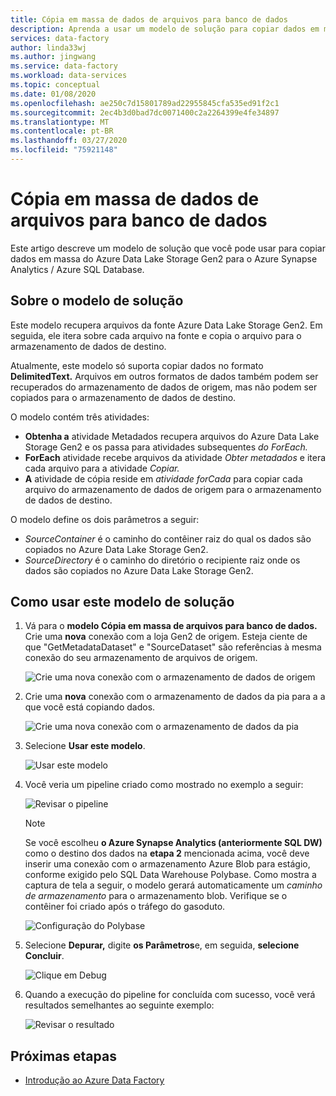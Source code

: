 ```yaml
---
title: Cópia em massa de dados de arquivos para banco de dados
description: Aprenda a usar um modelo de solução para copiar dados em massa do Azure Data Lake Storage Gen2 para o Azure Synapse Analytics / Azure SQL Database.
services: data-factory
author: linda33wj
ms.author: jingwang
ms.service: data-factory
ms.workload: data-services
ms.topic: conceptual
ms.date: 01/08/2020
ms.openlocfilehash: ae250c7d15801789ad22955845cfa535ed91f2c1
ms.sourcegitcommit: 2ec4b3d0bad7dc0071400c2a2264399e4fe34897
ms.translationtype: MT
ms.contentlocale: pt-BR
ms.lasthandoff: 03/27/2020
ms.locfileid: "75921148"
---
```

# <a name="bulk-copy-from-files-to-database"></a>Cópia em massa de dados de arquivos para banco de dados

Este artigo descreve um modelo de solução que você pode usar para copiar dados em massa do Azure Data Lake Storage Gen2 para o Azure Synapse Analytics / Azure SQL Database.

## <a name="about-this-solution-template"></a>Sobre o modelo de solução

Este modelo recupera arquivos da fonte Azure Data Lake Storage Gen2. Em seguida, ele itera sobre cada arquivo na fonte e copia o arquivo para o armazenamento de dados de destino. 

Atualmente, este modelo só suporta copiar dados no formato **DelimitedText.** Arquivos em outros formatos de dados também podem ser recuperados do armazenamento de dados de origem, mas não podem ser copiados para o armazenamento de dados de destino.  

O modelo contém três atividades:
- **Obtenha a** atividade Metadados recupera arquivos do Azure Data Lake Storage Gen2 e os passa para atividades subsequentes *do ForEach.*
- **ForEach** atividade recebe arquivos da atividade *Obter metadados* e itera cada arquivo para a atividade *Copiar.*
- **A** atividade de cópia reside em *atividade forCada* para copiar cada arquivo do armazenamento de dados de origem para o armazenamento de dados de destino.

O modelo define os dois parâmetros a seguir:
- *SourceContainer* é o caminho do contêiner raiz do qual os dados são copiados no Azure Data Lake Storage Gen2. 
- *SourceDirectory* é o caminho do diretório o recipiente raiz onde os dados são copiados no Azure Data Lake Storage Gen2.

## <a name="how-to-use-this-solution-template"></a>Como usar este modelo de solução

1. Vá para o **modelo Cópia em massa de arquivos para banco de dados.** Crie uma **nova** conexão com a loja Gen2 de origem. Esteja ciente de que "GetMetadataDataset" e "SourceDataset" são referências à mesma conexão do seu armazenamento de arquivos de origem.

    ![Crie uma nova conexão com o armazenamento de dados de origem](media/solution-template-bulk-copy-from-files-to-database/source-connection.png)

2. Crie uma **nova** conexão com o armazenamento de dados da pia para a a que você está copiando dados.

    ![Crie uma nova conexão com o armazenamento de dados da pia](media/solution-template-bulk-copy-from-files-to-database/destination-connection.png)
    
3. Selecione **Usar este modelo**.

    ![Usar este modelo](media/solution-template-bulk-copy-from-files-to-database/use-template.png)
    
4. Você veria um pipeline criado como mostrado no exemplo a seguir:

    ![Revisar o pipeline](media/solution-template-bulk-copy-from-files-to-database/new-pipeline.png)

    > [!NOTE]
    > Se você escolheu **o Azure Synapse Analytics (anteriormente SQL DW)** como o destino dos dados na **etapa 2** mencionada acima, você deve inserir uma conexão com o armazenamento Azure Blob para estágio, conforme exigido pelo SQL Data Warehouse Polybase. Como mostra a captura de tela a seguir, o modelo gerará automaticamente um *caminho de armazenamento* para o armazenamento blob. Verifique se o contêiner foi criado após o tráfego do gasoduto.
        
    ![Configuração do Polybase](media/solution-template-bulk-copy-from-files-to-database/staging-account.png)

5. Selecione **Depurar,** digite **os Parâmetros**e, em seguida, **selecione Concluir**.

    ![Clique em **Debug**](media/solution-template-bulk-copy-from-files-to-database/debug-run.png)

6. Quando a execução do pipeline for concluída com sucesso, você verá resultados semelhantes ao seguinte exemplo:

    ![Revisar o resultado](media/solution-template-bulk-copy-from-files-to-database/run-succeeded.png)

       
## <a name="next-steps"></a>Próximas etapas

- [Introdução ao Azure Data Factory](introduction.md)